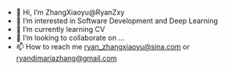 - 👋 Hi, I’m ZhangXiaoyu@RyanZxy
- 👀 I’m interested in Software Development and Deep Learning
- 🌱 I’m currently learning CV
- 💞️ I’m looking to collaborate on ...
- 📫 How to reach me ryan_zhangxiaoyu@sina.com or ryandimariazhang@gmail.com


<!---
RyanZxy/RyanZxy is a ✨ special ✨ repository because its `README.md` (this file) appears on your GitHub profile.
You can click the Preview link to take a look at your changes.
--->
